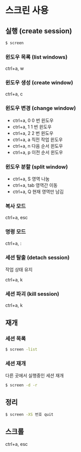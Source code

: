 # 스크린 사용

## 실행 (create session)

```bash
$ screen
```

### 윈도우 목록 (list windows)

ctrl+a, w

### 윈도우 생성 (create window)

ctrl+a, c

### 윈도우 변경 (change window)

* ctrl+a, 0 0 번 윈도우
* ctrl+a, 1 1 번 윈도우
* ctrl+a, 2 2 번 윈도우
* ctrl+a, a 직전 작업 윈도우
* ctrl+a, n 다음 순서 윈도우
* ctrl+a, p 이전 순서 윈도우

### 윈도우 분할 (split window)

* ctrl+a, S 영역 나눔
* ctrl+a, tab 영역간 이동
* ctrl+a, Q 현재 영역만 남김

### 복사 모드

ctrl+a, esc

### 명령 모드

ctrl+a, :

### 세션 탈출 (detach session)

작업 상태 유지

ctrl+a, k

### 세션 파괴 (kill session)

ctrl+a, k

## 재개

### 세션 목록

```bash
$ screen -list
```

### 세션 재개

다른 곳에서 실행중인 세션 재개

```bash
$ screen -d -r
```

## 정리

```bash
$ screen -XS 번호 quit
```

## 스크롤

ctrl+a, esc
